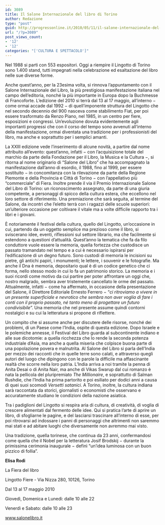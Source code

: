 ```yaml
---
id: 3089
title: Il Salone Internazionale del libro di Torino
author: Redazione
type: "post"
guid: http://progressonline.it/2010/05/11/il-salone-internazionale-del-libro-di-torino/
url: "/?p=3089"
post_views_count:
- '12'
- '12'
categories: "['CULTURA E SPETTACOLO']"
---
```


Nel 1988 si partì con 553 espositori. Oggi a riempire il Lingotto di Torino sono 1.400 stand, tutti impegnati nella celebrazione ed esaltazione del libro nelle sue diverse forme.

Anche quest’anno, per la 23esima volta, si rinnova l’appuntamento con il Salone Internazionale del Libro, la più prestigiosa manifestazione italiana nel campo dell’editoria, nonché la più importante in Europa dopo la Buchmesse di Francoforte. L’edizione del 2010 si terrà dal 13 al 17 maggio, all’interno − come ormai accade dal 1992 − di quell’imponente struttura del Lingotto che nel secondo decennio del 900 nasceva come stabilimento Fiat, per poi essere trasformato da Renzo Piano, nel 1985, in un centro per fiere, esposizioni e congressi. Un’evoluzione dovuta evidentemente agli importanti progressi che con il corso del tempo sono avvenuti all’interno della manifestazione, ormai diventata una tradizione per i professionisti del libro, ma anche e soprattutto per i semplici amanti.

La XXIII edizione vede l’inserimento di alcune novità, a partire dal nome attribuito all’evento: quest’anno, infatti − con l’acquisizione totale del marchio da parte della Fondazione per il Libro, la Musica e la Cultura −, si ritorna al nome originario di “Salone del Libro” che ha accompagnato la manifestazione dall’anno di esordio, il 1988, fino al 1999, per essere sostituito − in concomitanza con la rilevazione da parte della Regione Piemonte e della Provincia e Città di Torino − con l’appellativo più “commerciale” di Fiera. Inoltre prende il via il Premio Internazionale Salone del Libro di Torino: un riconoscimento assegnato, da parte di una giuria competente, a personaggi di spicco della cultura estera, che eccellono nel loro settore di riferimento. Una premiazione che sarà seguita, al termine del Salone, da incontri che l’eletto terrà con i ragazzi delle scuole superiori: un’ulteriore occasione per coltivare il vitale ma a volte difficile rapporto tra i libri e i giovani.

È notoriamente il festival della cultura, quello del Lingotto, un’occasione in cui, partendo da un oggetto semplice ma prezioso come il libro, si sviscerano idee, eventi, riflessioni sul settore librario, ma che facilmente si estendono a questioni d’attualità. Quest’anno la tematica che fa da filo conduttore vuole essere la memoria, quella fortezza che custodisce un passato tramandato nel tempo e a cui è necessario ispirarsi per l’edificazione di un degno futuro. Sono custodi di memoria le incisioni su pietre, gli antichi papiri, i monumenti; le lettere, i souvenir e le fotografie. Ma anche il Dna è memoria, depositario qual è di un codice genetico che ci forma, nello stesso modo in cui lo fa un patrimonio storico. La memoria e i suoi ricordi come motivo da cui partire per poter affrontare un oggi che, nostro malgrado, sembra aver tristemente cancellato le orme del passato. Attualmente, infatti − come ha affermato, in occasione della presentazione del Salone, il Direttore Editoriale Ernesto Ferrero − “*ci ritroviamo a vivere in un presente superficiale e nevrotico che sembra non aver voglia di fare i conti con il proprio passato, né tanto meno di progettare un futuro condivisibile*”. Una memoria che nel presente assume quindi contorni nostalgici e su cui la letteratura si propone di riflettere.

Un compito che si assume anche per discutere delle risorse, nonché dei problemi, di un Paese come l’India, ospite di questa edizione. Dopo Israele e le polemiche annesse, il Festival del Libro guarda al subcontinente indiano e alle sue dicotomie: a quella ricchezza che lo rende la seconda potenza industriale d’Asia, ma anche a quella miseria che colpisce buona parte di una popolazione povera e malnutrita. Al Salone del Libro si parla dell’India per mezzo dei racconti che in quelle terre sono calati, e attraverso quegli autori del luogo che dipingono con le parole la difficile ma affascinante realtà che scorre nella loro patria. L’India arriva a noi tramite la penna di Anita Desai o di Anita Nair, ma anche di Vikas Swarup dal cui romanzo è nata la pellicola del pluripremiato *The Millionaire*, e soprattutto di Salman Rushdie, che l’India ha prima partorito e poi esiliato per dodici anni a causa di quei suoi scomodi *Versetti satanici*. A Torino, inoltre, la cultura indiana sarà raccontata da storici, giornalisti o economisti che osservano e accuratamente studiano le condizioni della nazione asiatica.

Tra i padiglioni del Lingotto si respira aria di cultura, di creatività, di voglia di crescere alimentati dal fermento delle idee. Qui si pratica l’arte di aprire un libro, di sfogliarne le pagine, e del lasciarsi trascinare all’interno di esse, per poi ritrovarsi ad indossare i panni di personaggi che altrimenti non saremmo mai stati e ad abitare luoghi che diversamente non avremmo mai visto.

Una tradizione, quella torinese, che continua da 23 anni, confermandosi come quella che il Nobel per la letteratura Josif Brodskij − durante la primissima cerimonia inaugurale − definì “un’idea luminosa con un buon pizzico di follia”.

 **Elisa Rodi**

La Fiera del libro

Lingotto Fiere - Via Nizza 280, 10126, Torino

Dal 13 al 17 maggio 2010

Giovedì, Domenica e Lunedì: dalle 10 alle 22

Venerdì e Sabato: dalle 10 alle 23

www.salonelibro.it